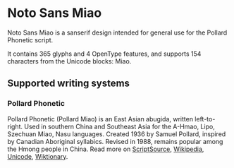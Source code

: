 
# Noto Sans Miao

Noto Sans Miao is a sanserif design intended for general use for the Pollard Phonetic script.

It contains 365 glyphs and 4 OpenType features, and supports 154 characters from the Unicode blocks: Miao.


## Supported writing systems


### Pollard Phonetic

Pollard Phonetic (Pollard Miao) is an East Asian abugida, written left-to-right. Used in southern China and Southeast Asia for the A-Hmao, Lipo, Szechuan Miao, Nasu languages. Created 1936 by Samuel Pollard, inspired by Canadian Aboriginal syllabics. Revised in 1988, remains popular among the Hmong people in China. Read more on [ScriptSource](https://scriptsource.org/scr/Plrd), [Wikipedia](https://en.wikipedia.org/wiki/ISO_15924:Plrd), [Unicode](https://www.unicode.org/versions/Unicode13.0.0/ch18.pdf#G42236), [Wiktionary](https://en.wiktionary.org/wiki/Category:Pollard_script).

